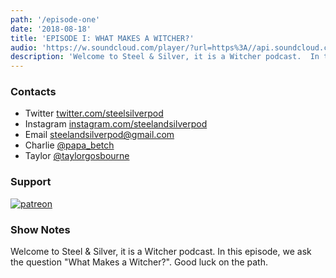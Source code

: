 ```yaml
---
path: '/episode-one'
date: '2018-08-18'
title: 'EPISODE I: WHAT MAKES A WITCHER?'
audio: 'https://w.soundcloud.com/player/?url=https%3A//api.soundcloud.com/tracks/487497663&color=%23008080&auto_play=false&hide_related=true&show_comments=false&show_user=true&show_reposts=false&show_teaser=false'
description: 'Welcome to Steel & Silver, it is a Witcher podcast.  In this episode, we ask the question "What Makes a Witcher?".  Good luck on the path.'
---
```


### Contacts

- <span>Twitter</span> <a href="https://twitter.com/steelsilverpod">twitter.com/steelsilverpod</a>
- <span>Instagram</span> <a href="https://www.instagram.com/steelandsilverpod/">instagram.com/steelandsilverpod</a>
- <span>Email</span> <a href="mailto:steelandsilverpod@gmail.com">steelandsilverpod@gmail.com</a>
- <span>Charlie</span> <a href="https://www.instagram.com/papa_betch/">@papa_betch</a>
- <span>Taylor</span> <a href="https://twitter.com/taylorgosbourne">@taylorgosbourne</a>

### Support

[![patreon](https://raw.githubusercontent.com/taylorosbourne/steelandsilverpod.fm/master/src/images/patreon.png)](https://patreon.com/steelandsilverpod "Our Patreon")

### Show Notes

Welcome to Steel & Silver, it is a Witcher podcast.  In this episode, we ask the question "What Makes a Witcher?".  Good luck on the path.